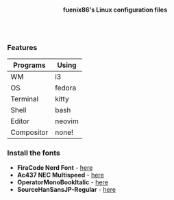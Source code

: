 <h2></h2><br>

<p align="center">
    <b>fuenix86's Linux configuration files</b>
</p>

<h2></h2><br>

### Features
| Programs   | Using             |
| ---------- | ----------------- |
| WM         | i3                |
| OS         | fedora            |
| Terminal   | kitty             |
| Shell      | bash              |
| Editor     | neovim            |
| Compositor | none!             |

### Install the fonts
+ **FiraCode Nerd Font** - [here](https://github.com/ryanoasis/nerd-fonts/blob/master/patched-fonts/FiraCode/Regular/complete/Fira%20Code%20Regular%20Nerd%20Font%20Complete%20Mono.ttf)
+ **Ac437 NEC Multispeed** - [here](https://int10h.org/oldschool-pc-fonts/fontlist/font?nec_multispeed)
+ **OperatorMonoBookItalic** - [here](https://fontsfree.net/operator-mono-book-italic-2-font-download.html)
+ **SourceHanSansJP-Regular** - [here](https://pkgs.org/search/?q=sourcehans)

